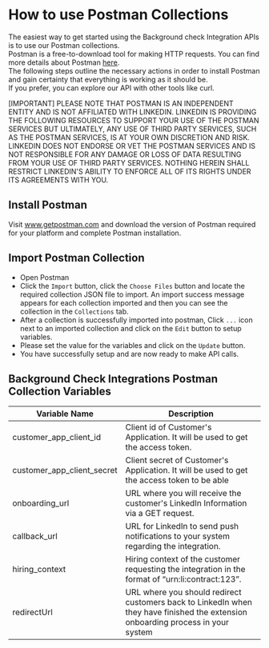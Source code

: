 # How to use Postman Collections
The easiest way to get started using the Background check Integration APIs is to use our Postman collections. <br>Postman is a free-to-download tool for making HTTP requests. You can find more details about Postman [here](https://www.postman.com).<br>
The following steps outline the necessary actions in order to install Postman and gain certainty that everything is working as it should be.
<br>If you prefer, you can explore our API with other tools like curl.

[IMPORTANT] PLEASE NOTE THAT POSTMAN IS AN INDEPENDENT ENTITY AND IS NOT AFFILIATED WITH LINKEDIN. LINKEDIN IS PROVIDING THE FOLLOWING RESOURCES TO SUPPORT YOUR USE OF THE POSTMAN SERVICES BUT ULTIMATELY, ANY USE OF THIRD PARTY SERVICES, SUCH AS THE POSTMAN SERVICES, IS AT YOUR OWN DISCRETION AND RISK. LINKEDIN DOES NOT ENDORSE OR VET THE POSTMAN SERVICES AND IS NOT RESPONSIBLE FOR ANY DAMAGE OR LOSS OF DATA RESULTING FROM YOUR USE OF THIRD PARTY SERVICES. NOTHING HEREIN SHALL RESTRICT LINKEDIN'S ABILITY TO ENFORCE ALL OF ITS RIGHTS UNDER ITS AGREEMENTS WITH YOU.

## Install Postman
Visit www.getpostman.com and download the version of Postman required for your platform and complete Postman installation.

## Import Postman Collection

- Open Postman
- Click the `Import` button, click the `Choose Files` button and locate the required collection JSON file to import. An import success message appears for each collection imported and then you can see the collection in the `Collections` tab.
- After a collection is successfully imported into postman, Click `...` icon next to an imported collection and click on the `Edit` button to setup variables.
- Please set the value for the variables and click on the `Update` button.
- You have successfully setup and are now ready to make API calls.

## Background Check Integrations Postman Collection Variables

|Variable Name|Description|
|---|---|
|customer_app_client_id|Client id of Customer's Application. It will be used to get the access token.|
|customer_app_client_secret|Client secret of Customer's Application. It will be used to get the access token to be able|
|onboarding_url|URL where you will receive the customer's LinkedIn Information via a GET request.|
|callback_url|URL for LinkedIn to send push notifications to your system regarding the integration.|
|hiring_context|Hiring context of the customer requesting the integration in the format of “urn:li:contract:123”.|
|redirectUrl|URL where you should redirect customers back to LinkedIn when they have finished the extension onboarding process in your system|




